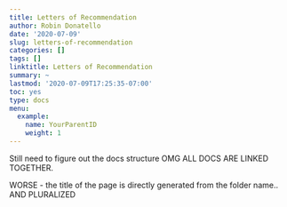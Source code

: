 ```yaml
---
title: Letters of Recommendation
author: Robin Donatello
date: '2020-07-09'
slug: letters-of-recommendation
categories: []
tags: []
linktitle: Letters of Recommendation
summary: ~
lastmod: '2020-07-09T17:25:35-07:00'
toc: yes
type: docs
menu:
  example:
    name: YourParentID
    weight: 1
---
```


Still need to figure out the docs structure
OMG ALL DOCS ARE LINKED TOGETHER. 

WORSE - the title of the page is directly generated from the folder name.. AND PLURALIZED
